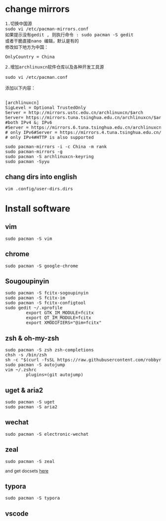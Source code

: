 # change mirrors
<pre>
1.切换中国源
sudo vi /etc/pacman-mirrors.conf
如果提示没有gedit , 则执行命令 : sudo pacman -S gedit
或者干脆直接nano 编辑，默认是有的
修改如下地方为中国：
</pre>
<pre>
OnlyCountry = China
</pre>
<pre>
2.增加archlinuxcn软件仓库以及各种开发工具源

sudo vi /etc/pacman.conf

添加以下内容：
</pre>
<pre>

[archlinuxcn] 
SigLevel = Optional TrustedOnly 
Server = http://mirrors.ustc.edu.cn/archlinuxcn/$arch
Server= https://mirrors.tuna.tsinghua.edu.cn/archlinuxcn/$arch
#both IPv4 &; IPv6 
#Server = https://mirrors.6.tuna.tsinghua.edu.cn/archlinuxcn/$arch 
# only IPv6#Server = https://mirrors.4.tuna.tsinghua.edu.cn/archlinuxcn/$arch 
# only IPv4#HTTP is also supported 
</pre>
<pre>
sudo pacman-mirrors -i -c China -m rank
sudo pacman-mirrors -g
sudo pacman -S archlinuxcn-keyring 
sudo pacman -Syyu 
</pre>
##  chang dirs into english
<pre>
vim .config/user-dirs.dirs
</pre>
# Install software
## vim
<pre>
sudo pacman -S vim
</pre>
## chrome
<pre>
sudo pacman -S google-chrome
</pre>
## Sougoupinyin
<pre>
sudo pacman -S fcitx-sogoupinyin
sudo pacman -S fcitx-im
sudo pacman -S fcitx-configtool
sudo gedit ~/.xprofile
        export GTK_IM_MODULE=fcitx
        export QT_IM_MODULE=fcitx
        export XMODIFIERS="@im=fcitx"
</pre>
## zsh & oh-my-zsh
<pre>
sudo pacman -S zsh zsh-completions
chsh -s /bin/zsh
sh -c "$(curl -fsSL https://raw.githubusercontent.com/robbyrussell/oh-my-zsh/master/tools/install.sh)"
sudo pacman -S autojump
vim ~/.zshrc
        plugins=(git autojump)
</pre>
## uget & aria2
<pre>
sudo pacman -S uget
sudo pacman -S aria2
</pre>
## wechat
<pre>
sudo pacman -S electronic-wechat
</pre>
## zeal
<pre>
sudo pacman -S zeal
</pre>
and get docsets <a href = "https://github.com/Kapeli/feeds/">here</a>
## typora
<pre>
sudo pacman -S typora
</pre>
## vscode
